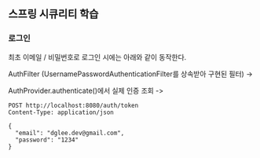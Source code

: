 ## 스프링 시큐리티 학습

### 로그인

최초 이메일 / 비밀번호로 로그인 시에는 아래와 같이 동작한다.

AuthFilter (UsernamePasswordAuthenticationFilter를 상속받아 구현된 필터) -> 

AuthProvider.authenticate()에서 실제 인증 조회 ->



```http request
POST http://localhost:8080/auth/token
Content-Type: application/json

{
  "email": "dglee.dev@gmail.com",
  "password": "1234"
}
```